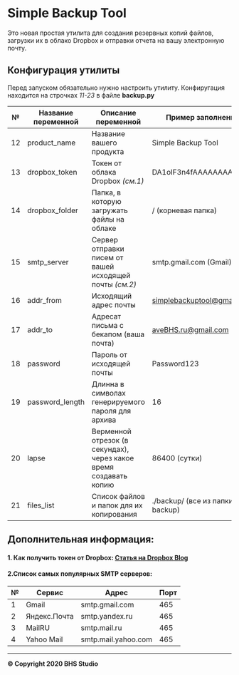 # Simple Backup Tool
Это новая простая утилита для создания резервных копий файлов, загрузки их в облако Dropbox и отправки отчета на вашу электронную почту.

## Конфигурация утилиты
Перед запуском обязательно нужно настроить утилиту.
Конфиругация находится на строчках _11-23_ в файле **backup.py**

| №  | Название переменной | Описание переменной | Пример заполнения  |
|----|---------------------|---------------------|--------------------|
| 12 | product_name        | Название вашего продукта                    | Simple Backup Tool                   |
| 13 | dropbox_token       | Токен от облака Dropbox _(см.1)_                    | DA1oIF3n4fAAAAAAAAAA...              |
| 14 | dropbox_folder      | Папка, в которую загружать файлы на облаке                    | / (корневая папка)                   |
| 15 | smtp_server      | Сервер отправки писем от вашей исходящей почты _(см.2)_                    | smtp.gmail.com (Gmail)      |
| 16 | addr_from      | Исходящий адрес почты                    | simplebackuptool@gmail.com                   |
| 17 | addr_to      | Адресат письма с бекапом (ваша почта)                    | aveBHS.ru@gmail.com                   |
| 18 | password      | Пароль от исходящей почты                    | Password123                    |
| 19 | password_length      | Длинна в символах генерируемого пароля для архива                    |    16 |
| 20 | lapse      | Верменной отрезок (в секундах), через какое время создавать копию                    | 86400 (сутки)        |
| 21 | files_list      | Список файлов и папок для их копирования                    | ./backup/ (все из папки backup)     |

## Дополнительная информация:
#### 1. Как получить токен от Dropbox: [Статья на Dropbox Blog](https://blogs.dropbox.com/developers/2014/05/generate-an-access-token-for-your-own-account/ 'Открыть статью')
#### 2.Список самых популярных SMTP серверов:
| № | Сервис | Адрес | Порт |
|---|--------|-------|------|
| 1 | Gmail | smtp.gmail.com | 465 |
| 2 | Яндекс.Почта | smtp.yandex.ru | 465 |
| 3 | MailRU | smtp.mail.ru | 465 |
| 4 | Yahoo Mail | smtp.mail.yahoo.com | 465 |

* * *

**© Copyright 2020 BHS Studio**
